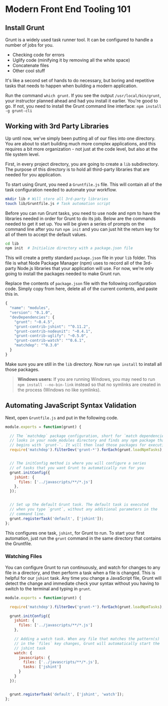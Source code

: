 # Modern Front End Tooling 101

## Install Grunt

Grunt is a widely used task runner tool. It can be configured to handle a number of jobs for you.

 * Checking code for errors
 * Uglify code (minifying it by removing all the white space)
 * Concatenate files
 * Other cool stuff

 It's like a second set of hands to do necessary, but boring and repetitive tasks that needs to happen when building a modern application.

Run the command `which grunt`. If you see the output `/usr/local/bin/grunt`, your instructor planned ahead and had you install it earlier. You're good to go. If not, you need to install the Grunt command line interface: `npm install -g grunt-cli`

## Working with 3rd Party Libraries

Up until now, we've simply been putting all of our files into one directory. You are about to start building much more complex applications, and this requires a bit more organization - not just at the code level, but also at the file system level.

First, in every project directory, you are going to create a `lib` subdirectory. The purpose of this directory is to hold all third-party libraries that are needed for you application.

To start using Grunt, you need a `Gruntfile.js` file. This will contain all of the task configuration needed to automate your workflow.

```bash
mkdir lib # Will store all 3rd-party libraries
touch lib/Gruntfile.js # Task automation script
```

Before you can run Grunt tasks, you need to use node and npm to have the libraries needed in order for Grunt to do its job. Below are the commands needed to get it set up. You will be given a series of prompts on the command line after you run `npm init` and you can just hit the return key for all of them to accept the default values.

```bash
cd lib
npm init  # Initialize directory with a package.json file
```

This will create a pretty standard `package.json` file in your `lib` folder. This file is what Node Package Manager (npm) uses to record all of the 3rd-party Node.js libraries that your application will use. For now, we're only going to install the packages needed to make Grunt run.

Replace the contents of `package.json` file with the following configuration code. Simply copy from here, delete all of the current contents, and paste this in.

```js
{
  "name": "modules",
  "version": "0.1.0",
  "devDependencies": {
    "grunt": "~0.4.5",
    "grunt-contrib-jshint": "^0.11.2",
    "grunt-contrib-nodeunit": "~0.4.1",
    "grunt-contrib-uglify": "~0.5.0",
    "grunt-contrib-watch": "^0.6.1",
    "matchdep": "^0.3.0"
  }
}
```

Make sure you are still in the `lib` directory. Now run `npm install` to install all those packages.

> **Windows users:** If you are running Windows, you may need to run `npm install --no-bin-link` instead so that no symlinks are created in the process (Windows no like symlinks).

## Automating JavaScript Syntax Validation

Next, open `Gruntfile.js` and put in the following code.

```js
module.exports = function(grunt) {

  // The `matchdep` package configuration, short for `match dependencies`,
  // looks in your node_modules directory and finds any npm package that
  // begins with `grunt-`. It will then load those packages for execution.
  require('matchdep').filterDev('grunt-*').forEach(grunt.loadNpmTasks);


  // The initConfig method is where you will configure a series
  // of tasks that you want Grunt to automatically run for you
  grunt.initConfig({
    jshint: {
      files: ['../javascripts/**/*.js']
    },
  });


  // Set up the default Grunt task. The default task is executed
  // when you type `grunt`, without any additional parameters in the
  // command line.
  grunt.registerTask('default', ['jshint']);
};
```

This configures one task, `jshint`, for Grunt to run. To start your first automation, just run the `grunt` command in the same directory that contains the Gruntfile.

### Watching Files

You can configure Grunt to run continuously, and watch for changes to any file in a directory, and then perform a task when a file is changed. This is helpful for our `jshint` task. Any time you change a JavaScript file, Grunt will detect the change and immediate check your syntax without you having to switch to the terminal and typing in `grunt`.

```js
module.exports = function(grunt) {

  require('matchdep').filterDev('grunt-*').forEach(grunt.loadNpmTasks);

  grunt.initConfig({
    jshint: {
      files: ['../javascripts/**/*.js']
    },

    // Adding a watch task. When any file that matches the pattern(s)
    // in the `files` key changes, Grunt will automatically start the
    // jshint task
    watch: {
      javascripts: {
        files: ['../javascripts/**/*.js'],
        tasks: ['jshint']
      }
    }
  });


  grunt.registerTask('default', ['jshint', 'watch']);
};
```

